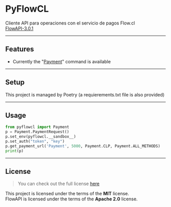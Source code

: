 PyFlowCL
============

Cliente API para operaciones con el servicio de pagos Flow.cl  
[FlowAPI-3.0.1](https://www.flow.cl/docs/api.html) 

---

## Features
- Currently the "[Payment](https://www.flow.cl/docs/api.html#tag/payment)" command is available


---

## Setup
This project is managed by Poetry (a requierements.txt file is also provided)

---

## Usage
```python
from pyflowcl import Payment
p = Payment.PaymentRequest()
p.set_env(pyflowcl.__sandbox__)
p.set_auth("token", "key")
p.get_payment_url('Payment', 5000, Payment.CLP, Payment.ALL_METHODS)
print(p)
```

---

## License
>You can check out the full license [here](https://github.com/mariofix/pyflowcl/blob/stable-v3/LICENSE)

This project is licensed under the terms of the **MIT** license.  
FlowAPI is licensed under the terms of the **Apache 2.0** license.
